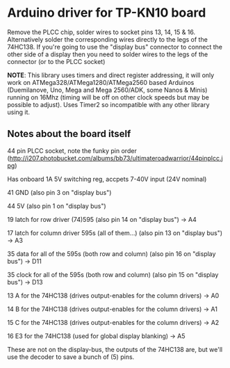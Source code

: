 # Arduino driver for TP-KN10 board

Remove the PLCC chip, solder wires to socket pins 13, 14, 15 & 16. Alternatively
solder the corresponding wires directly to the legs of the 74HC138. If you're going to use the "display bus" connector to connect the other side of a display then you need to solder wires to the legs of the connector (or to the PLCC socket)

**NOTE**: This library uses timers and direct register addressing, it will only work on ATMega328/ATMega1280/ATMega2560 based Arduinos (Duemilanove, Uno, Mega and Mega 2560/ADK, some Nanos & Minis) running on 16Mhz (timing will be off on other clock speeds but may be possible to adjust). Uses Timer2 so incompatible with any other library using it.

## Notes about the board itself

44 pin PLCC socket, note the funky pin order (http://i207.photobucket.com/albums/bb73/ultimateroadwarrior/44pinplcc.jpg)

Has onboard 1A 5V switching reg, accpets 7-40V input (24V nominal)

41 GND (also pin 3 on "display bus")

44 5V (also pin 1 on "display bus")

19 latch for row driver (74)595 (also pin 14 on "display bus") -> A4

17 latch for column driver 595s (all of them...) (also pin 13 on "display bus") -> A3

35 data for all of the 595s (both row and column)  (also pin 16 on "display bus") -> D11

35 clock for all of the 595s (both row and column) (also pin 15 on "display bus") -> D13

13 A for the 74HC138 (drives output-enables for the column drivers) -> A0

14 B for the 74HC138 (drives output-enables for the column drivers) -> A1

15 C for the 74HC138 (drives output-enables for the column drivers) -> A2

16 E3 for the 74HC138 (used for global display blanking) -> A5

These are not on the display-bus, the outputs of the 74HC138 are, but we'll use the decoder to save a bunch of (5) pins.


